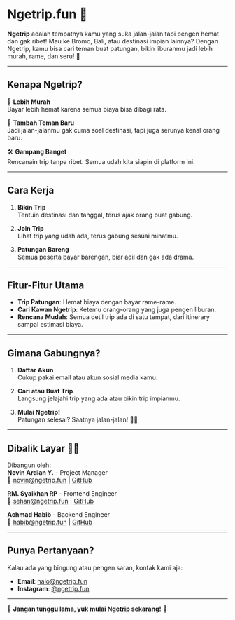 # Ngetrip.fun 🚀

**Ngetrip** adalah tempatnya kamu yang suka jalan-jalan tapi pengen hemat dan gak ribet! Mau ke Bromo, Bali, atau destinasi impian lainnya? Dengan Ngetrip, kamu bisa cari teman buat patungan, bikin liburanmu jadi lebih murah, rame, dan seru! 🎉

---

## Kenapa Ngetrip?

🤑 **Lebih Murah**  
Bayar lebih hemat karena semua biaya bisa dibagi rata.

🤝 **Tambah Teman Baru**  
Jadi jalan-jalanmu gak cuma soal destinasi, tapi juga serunya kenal orang baru.

🛠 **Gampang Banget**  
Rencanain trip tanpa ribet. Semua udah kita siapin di platform ini.

---

## Cara Kerja

1. **Bikin Trip**  
   Tentuin destinasi dan tanggal, terus ajak orang buat gabung.

2. **Join Trip**  
   Lihat trip yang udah ada, terus gabung sesuai minatmu.

3. **Patungan Bareng**  
   Semua peserta bayar barengan, biar adil dan gak ada drama.

---

## Fitur-Fitur Utama

- **Trip Patungan**: Hemat biaya dengan bayar rame-rame.
- **Cari Kawan Ngetrip**: Ketemu orang-orang yang juga pengen liburan.
- **Rencana Mudah**: Semua detil trip ada di satu tempat, dari itinerary sampai estimasi biaya.

---

## Gimana Gabungnya?

1. **Daftar Akun**  
   Cukup pakai email atau akun sosial media kamu.

2. **Cari atau Buat Trip**  
   Langsung jelajahi trip yang ada atau bikin trip impianmu.

3. **Mulai Ngetrip!**  
   Patungan selesai? Saatnya jalan-jalan! 🚗💨

---

## Dibalik Layar 👨‍💻

Dibangun oleh:  
**Novin Ardian Y.** - Project Manager  
📧 [novin@ngetrip.fun](mailto:work.novinn@gmail.com) | [GitHub](https://github.com/novinbukannopin)

**RM. Syaikhan RP** - Frontend Engineer  
📧 [sehan@ngetrip.fun](mailto:work.novinn@gmail.com) | [GitHub](https://github.com/radensyaikhan)

**Achmad Habib** - Backend Engineer  
📧 [habib@ngetrip.fun](mailto:work.novinn@gmail.com) | [GitHub](https://github.com/AchmadHabib123)

---

## Punya Pertanyaan?

Kalau ada yang bingung atau pengen saran, kontak kami aja:
- **Email**: [halo@ngetrip.fun](mailto:halo@ngetrip.fun)
- **Instagram**: [@ngetrip.fun](https://instagram.com/ngetrip.fun)

---

🎒 **Jangan tunggu lama, yuk mulai Ngetrip sekarang!** 🎉
